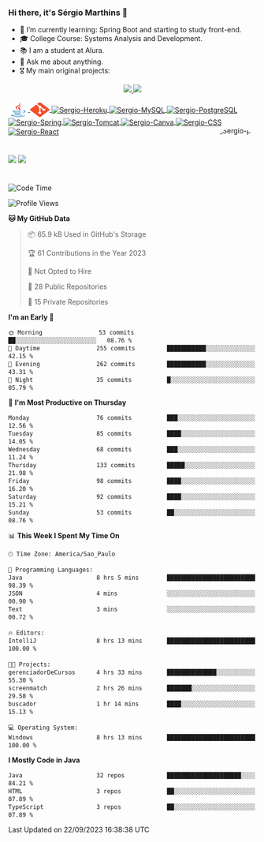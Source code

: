 ### Hi there, it's Sérgio Marthins 👋


- 🌱 I’m currently learning: Spring Boot and starting to study front-end.
- 🎓 College Course: Systems Analysis and Development.
- 📚  I am a student at Alura.
- 💬 Ask me about anything.
- 🎖 My main original projects: 

<div align="center">
  <a href="https://github.com/Almadavic">
  <img height="180em" src="https://github-readme-stats.vercel.app/api?username=Marthiins&show_icons=true&theme=dracula&include_all_commits=true&count_private=true"/>
  <img height="180em" src="https://github-readme-stats.vercel.app/api/top-langs/?username=Marthiins&layout=compact&langs_count=7&theme=dracula"/>
</div>
<div style="display: inline_block"><br>
  <img align="center" alt="Sergio-Java" height="30" width="40" src="https://raw.githubusercontent.com/devicons/devicon/master/icons/java/java-original.svg">
  <img align="center" alt="Sergio-Git" height="30" width="40" src="https://raw.githubusercontent.com/devicons/devicon/master/icons/git/git-original.svg">
  <img align="center" alt="Sergio-Heroku" height="30" width="40" src="https://cdn.jsdelivr.net/gh/devicons/devicon/icons/heroku/heroku-plain-wordmark.svg" />             
  <img align="center" alt="Sergio-MySQL" height="30" width="40" src="https://cdn.jsdelivr.net/gh/devicons/devicon/icons/mysql/mysql-original-wordmark.svg" />
  <img align="center" alt="Sergio-PostgreSQL" height="30" width="40" src="https://cdn.jsdelivr.net/gh/devicons/devicon/icons/postgresql/postgresql-plain-wordmark.svg" />
  <img align="center" alt="Sergio-Spring" height="30" width="40" src="https://cdn.jsdelivr.net/gh/devicons/devicon/icons/spring/spring-original-wordmark.svg" />
  <img align="center" alt="Sergio-Tomcat" height="30" width="40" src="https://cdn.jsdelivr.net/gh/devicons/devicon/icons/tomcat/tomcat-original-wordmark.svg" />
  <img align="center" alt="Sergio-Canva" height="30" width="40" src="https://cdn.jsdelivr.net/gh/devicons/devicon/icons/canva/canva-original.svg" />
  <img align="center" alt="Sergio-CSS" height="30" width="40" src="https://cdn.jsdelivr.net/gh/devicons/devicon/icons/css3/css3-original.svg" />
  <img align="center" alt="Sergio-React" height="30" width="40" src="https://cdn.jsdelivr.net/gh/devicons/devicon/icons/react/react-original.svg" />        
  <img align="right" alt="Sergio-pic" height="150" style="border-radius:50px;" src="https://user-images.githubusercontent.com/47826754/188357708-748fc4f4-5846-47a3-9063-ce04eeefcb8f.png">
</div>

#

<div> 
 <a href = "mailto:sergio.marthiins@gmail.com"><img src="https://img.shields.io/badge/-Gmail-%23333?style=for-the-badge&logo=gmail&logoColor=white" target="_blank"></a>
  <a href="https://www.linkedin.com/in/.........../" target="_blank"><img src="https://img.shields.io/badge/-LinkedIn-%230077B5?style=for-the-badge&logo=linkedin&logoColor=white" target="_blank"></a> 
</div>

#

<!--START_SECTION:waka-->
![Code Time](http://img.shields.io/badge/Code%20Time-68%20hrs%2050%20mins-blue)

![Profile Views](http://img.shields.io/badge/Profile%20Views-0-blue)

**🐱 My GitHub Data** 

> 📦 65.9 kB Used in GitHub's Storage 
 > 
> 🏆 61 Contributions in the Year 2023
 > 
> 🚫 Not Opted to Hire
 > 
> 📜 28 Public Repositories 
 > 
> 🔑 15 Private Repositories 
 > 
**I'm an Early 🐤** 

```text
🌞 Morning                53 commits          ██░░░░░░░░░░░░░░░░░░░░░░░   08.76 % 
🌆 Daytime                255 commits         ███████████░░░░░░░░░░░░░░   42.15 % 
🌃 Evening                262 commits         ███████████░░░░░░░░░░░░░░   43.31 % 
🌙 Night                  35 commits          █░░░░░░░░░░░░░░░░░░░░░░░░   05.79 % 
```
📅 **I'm Most Productive on Thursday** 

```text
Monday                   76 commits          ███░░░░░░░░░░░░░░░░░░░░░░   12.56 % 
Tuesday                  85 commits          ████░░░░░░░░░░░░░░░░░░░░░   14.05 % 
Wednesday                68 commits          ███░░░░░░░░░░░░░░░░░░░░░░   11.24 % 
Thursday                 133 commits         █████░░░░░░░░░░░░░░░░░░░░   21.98 % 
Friday                   98 commits          ████░░░░░░░░░░░░░░░░░░░░░   16.20 % 
Saturday                 92 commits          ████░░░░░░░░░░░░░░░░░░░░░   15.21 % 
Sunday                   53 commits          ██░░░░░░░░░░░░░░░░░░░░░░░   08.76 % 
```


📊 **This Week I Spent My Time On** 

```text
🕑︎ Time Zone: America/Sao_Paulo

💬 Programming Languages: 
Java                     8 hrs 5 mins        █████████████████████████   98.39 % 
JSON                     4 mins              ░░░░░░░░░░░░░░░░░░░░░░░░░   00.90 % 
Text                     3 mins              ░░░░░░░░░░░░░░░░░░░░░░░░░   00.72 % 

🔥 Editors: 
IntelliJ                 8 hrs 13 mins       █████████████████████████   100.00 % 

🐱‍💻 Projects: 
gerenciadorDeCursos      4 hrs 33 mins       ██████████████░░░░░░░░░░░   55.30 % 
screenmatch              2 hrs 26 mins       ███████░░░░░░░░░░░░░░░░░░   29.58 % 
buscador                 1 hr 14 mins        ████░░░░░░░░░░░░░░░░░░░░░   15.13 % 

💻 Operating System: 
Windows                  8 hrs 13 mins       █████████████████████████   100.00 % 
```

**I Mostly Code in Java** 

```text
Java                     32 repos            █████████████████████░░░░   84.21 % 
HTML                     3 repos             ██░░░░░░░░░░░░░░░░░░░░░░░   07.89 % 
TypeScript               3 repos             ██░░░░░░░░░░░░░░░░░░░░░░░   07.89 % 
```




 Last Updated on 22/09/2023 16:38:38 UTC
<!--END_SECTION:waka-->

